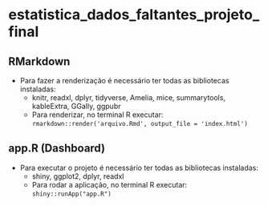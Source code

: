 # estatistica_dados_faltantes_projeto_final
## RMarkdown
- Para fazer a renderização é necessário ter todas as bibliotecas instaladas:
  - knitr, readxl, dplyr, tidyverse, Amelia, mice, summarytools, kableExtra, GGally, ggpubr
  - Para renderizar, no terminal R executar: `rmarkdown::render('arquivo.Rmd', output_file = 'index.html')`

## app.R (Dashboard)
- Para executar o projeto é necessário ter todas as bibliotecas instaladas:
  - shiny, ggplot2, dplyr, readxl
  - Para rodar a aplicação, no terminal R executar: `shiny::runApp("app.R")`
